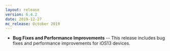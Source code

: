 ```yaml
---
layout: release
version: 6.4.2
date: 2019-12-27
mc_release: October 2019
---
```


* **Bug Fixes and Performance Improvements** -- This release includes bug fixes and performance improvements for iOS13 devices.